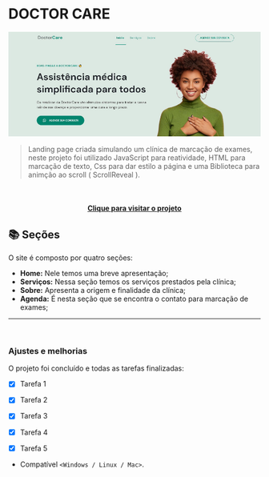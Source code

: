 # DOCTOR CARE

<!---Esses são exemplos. Veja https://shields.io para outras pessoas ou para personalizar este conjunto de escudos. Você pode querer incluir dependências, status do projeto e informações de licença aqui--->

<img src="Assets/doctor-care-read-me.JPG" alt="Doctor Care">

> Landing page criada simulando um clínica de marcação de exames, neste projeto foi utilizado JavaScript para reatividade, HTML para marcação de texto, Css para dar estilo a página e uma Biblioteca para animção ao scroll ( ScrollReveal ).
<br>

<h4 align="center"><a href="https://doctor-care-clinica.netlify.app/">Clique para visitar o projeto</a></h4>

## 📚 Seções

O site é composto por quatro seções:

- **Home:** Nele temos uma breve apresentação;
- **Serviços:** Nessa seção temos os serviços prestados pela clínica;
- **Sobre:** Apresenta a origem e finalidade da clínica;
- **Agenda:** É nesta seção que se encontra o contato para marcação de exames;


---
<br>


### Ajustes e melhorias

O projeto foi concluído e todas as tarefas finalizadas:

- [x] Tarefa 1
- [x] Tarefa 2
- [x] Tarefa 3
- [x] Tarefa 4
- [x] Tarefa 5


* Compatível `<Windows / Linux / Mac>`.
